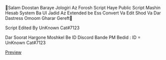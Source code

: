 👋Salam Doostan Baraye Jologiri Az Forosh Script Haye Public Script Mashin Hesab System Ba UI Jadid Az Extended be Ess Convert Va Edit Shod Va Dar Dastress Omoom Gharar Gereft👀

Script Edited By UnKnown Cat#7123

Dar Soorat Hargone Moshkel Be ID Discord Bande PM Bedid : ID = UnKnown Cat#7123


<a href="https://media.discordapp.net/attachments/894134791270703104/918809374091251742/Screenshot_1764.png">Preview</a>
